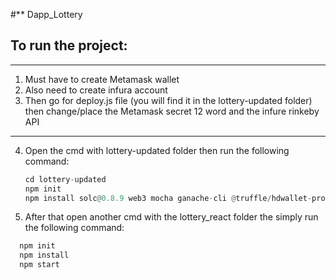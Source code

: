 #** Dapp_Lottery

## To run the project:
---
1. Must have to create Metamask wallet
2. Also need to create infura account
3. Then go for deploy.js file (you will find it in the lottery-updated folder) then change/place the Metamask secret 12 word and the infure rinkeby API
---

4. Open the cmd with lottery-updated folder then run the following command:
   ```python
   cd lottery-updated
   npm init
   npm install solc@0.8.9 web3 mocha ganache-cli @truffle/hdwallet-provider
   ```
5. After that open another cmd with the lottery_react folder the simply run the following command:
 ```python
   npm init
   npm install
   npm start
   ```
